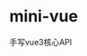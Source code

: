 <!--
 * @Date: 2022-04-11 16:12:29
 * @LastEditors: 赵聪
 * @LastEditTime: 2022-04-11 16:12:38
 * @FilePath: /mini-vue/README.md
-->
# mini-vue
手写vue3核心API
